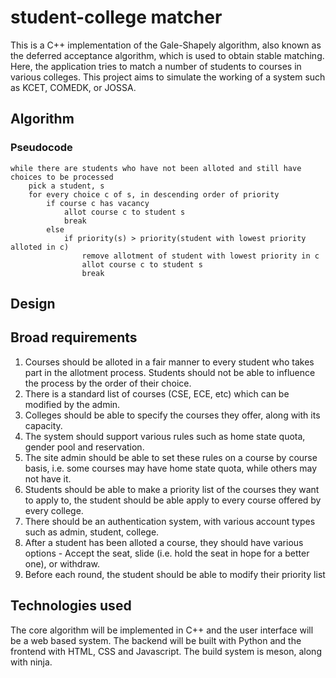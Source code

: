 # student-college matcher
This is a C++ implementation of the Gale-Shapely algorithm, also known as the deferred acceptance algorithm, which is used to obtain stable matching. Here, the application tries to match a number of students to courses in various colleges. This project aims to simulate the working of a system such as KCET, COMEDK, or JOSSA.

## Algorithm
### Pseudocode
```
while there are students who have not been alloted and still have choices to be processed
    pick a student, s
    for every choice c of s, in descending order of priority
        if course c has vacancy
            allot course c to student s
            break
        else
            if priority(s) > priority(student with lowest priority alloted in c)
                remove allotment of student with lowest priority in c
                allot course c to student s
                break
```

## Design
## Broad requirements
1. Courses should be alloted in a fair manner to every student who takes part in the allotment process. Students should not be able to influence the process by the order of their choice.
2. There is a standard list of courses (CSE, ECE, etc) which can be modified by the admin.
3. Colleges should be able to specify the courses they offer, along with its capacity.
4. The system should support various rules such as home state quota, gender pool and reservation.
5. The site admin should be able to set these rules on a course by course basis, i.e. some courses may have home state quota, while others may not have it.
6. Students should be able to make a priority list of the courses they want to apply to, the student should be able apply to every course offered by every college.
7. There should be an authentication system, with various account types such as admin, student, college.
8. After a student has been alloted a course, they should have various options - Accept the seat, slide (i.e. hold the seat in hope for a better one), or withdraw.
9. Before each round, the student should be able to modify their priority list

## Technologies used
The core algorithm will be implemented in C++ and the user interface will be a web based system. The backend will be built with Python and the frontend with HTML, CSS and Javascript. The build system is meson, along with ninja.

